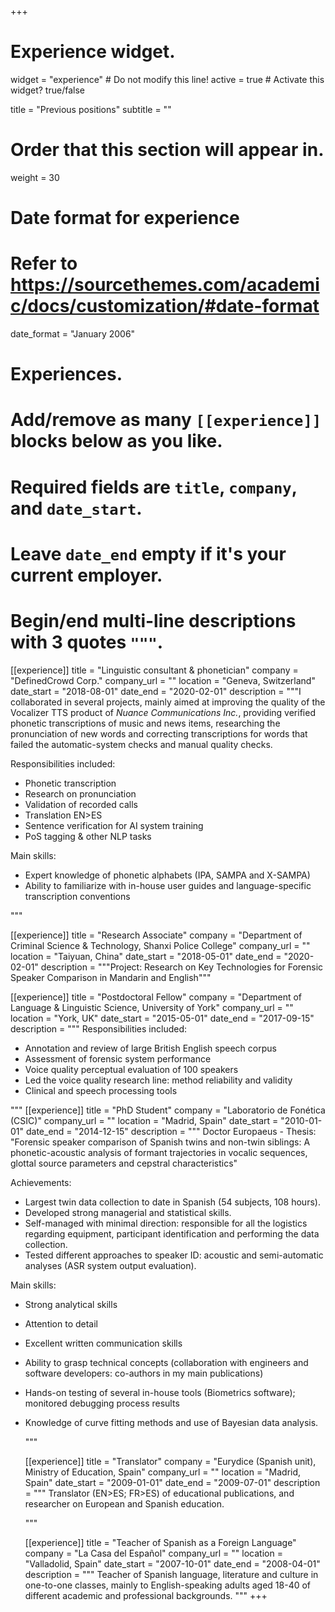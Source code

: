 +++
# Experience widget.
widget = "experience"  # Do not modify this line!
active = true  # Activate this widget? true/false

title = "Previous positions"
subtitle = ""

# Order that this section will appear in.
weight = 30

# Date format for experience
#   Refer to https://sourcethemes.com/academic/docs/customization/#date-format
date_format = "January 2006"

# Experiences.
#   Add/remove as many `[[experience]]` blocks below as you like.
#   Required fields are `title`, `company`, and `date_start`.
#   Leave `date_end` empty if it's your current employer.
#   Begin/end multi-line descriptions with 3 quotes `"""`.
[[experience]]
  title = "Linguistic consultant & phonetician"
  company = "DefinedCrowd Corp."
  company_url = ""
  location = "Geneva, Switzerland"
  date_start = "2018-08-01"
  date_end = "2020-02-01"
  description = """I collaborated in several projects, mainly aimed at improving the quality of the Vocalizer TTS product of *Nuance Communications Inc.*, providing verified phonetic transcriptions of music and news items, researching the pronunciation of new words and correcting transcriptions for words that failed the automatic-system checks and manual quality checks. 
  
Responsibilities included:
  
  * Phonetic transcription
  * Research on pronunciation
  * Validation of recorded calls
  * Translation EN>ES
  * Sentence verification for AI system training
  * PoS tagging & other NLP tasks
  
 
Main skills:
  
  * Expert knowledge of phonetic alphabets (IPA, SAMPA and X-SAMPA)  
  * Ability to familiarize with in-house user guides and language-specific transcription conventions
  
  """

[[experience]]
  title = "Research Associate"
  company = "Department of Criminal Science & Technology, Shanxi Police College"
  company_url = ""
  location = "Taiyuan, China"
  date_start = "2018-05-01"
  date_end = "2020-02-01"
  description = """Project: Research on Key Technologies for Forensic Speaker Comparison in Mandarin and English"""
  
[[experience]]
  title = "Postdoctoral Fellow"
  company = "Department of Language & Linguistic Science, University of York"
  company_url = ""
  location = "York, UK"
  date_start = "2015-05-01"
  date_end = "2017-09-15"
  description = """
  Responsibilities included:
  
  * Annotation and review of large British English speech corpus
  * Assessment of forensic system performance
  * Voice quality perceptual evaluation of 100 speakers
  * Led the voice quality research line: method reliability and validity
  * Clinical and speech processing tools

  
  """
[[experience]]
  title = "PhD Student"
  company = "Laboratorio de Fonética (CSIC)"
  company_url = ""
  location = "Madrid, Spain"
  date_start = "2010-01-01"
  date_end = "2014-12-15"
  description = """
  Doctor Europaeus - Thesis: "Forensic speaker comparison of Spanish twins and non-twin siblings: A phonetic-acoustic analysis of formant trajectories in vocalic sequences, glottal source parameters and cepstral characteristics"
  
Achievements: 
-	Largest twin data collection to date in Spanish (54 subjects, 108 hours).
-	Developed strong managerial and statistical skills.
-	Self-managed with minimal direction: responsible for all the logistics regarding equipment, participant identification and performing the data collection.
-	Tested different approaches to speaker ID: acoustic and semi-automatic analyses (ASR system output evaluation).

Main skills: 
- Strong analytical skills
- Attention to detail
- Excellent written communication skills
- Ability to grasp technical concepts (collaboration with engineers and software developers: co-authors in my main publications)
- Hands-on testing of several in-house tools (Biometrics software); monitored debugging process results 
- Knowledge of curve fitting methods and use of Bayesian data analysis. 
  
  """
  
  [[experience]]
  title = "Translator"
  company = "Eurydice (Spanish unit), Ministry of Education, Spain"
  company_url = ""
  location = "Madrid, Spain"
  date_start = "2009-01-01"
  date_end = "2009-07-01"
  description = """
  Translator (EN>ES; FR>ES) of educational publications, and researcher on European and Spanish education.
  
  """
  
  [[experience]]
  title = "Teacher of Spanish as a Foreign Language"
  company = "La Casa del Español"
  company_url = ""
  location = "Valladolid, Spain"
  date_start = "2007-10-01"
  date_end = "2008-04-01"
  description = """
  Teacher of Spanish language, literature and culture in one-to-one classes, mainly to English-speaking adults aged 18-40 of different academic and professional backgrounds.
  """
+++
